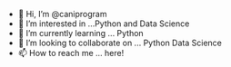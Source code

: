 - 👋 Hi, I’m @caniprogram
- 👀 I’m interested in ...Python and Data Science
- 🌱 I’m currently learning ... Python
- 💞️ I’m looking to collaborate on ... Python Data Science
- 📫 How to reach me ... here!

<!---
caniprogram/caniprogram is a ✨ special ✨ repository because its `README.md` (this file) appears on your GitHub profile.
You can click the Preview link to take a look at your changes.
--->
